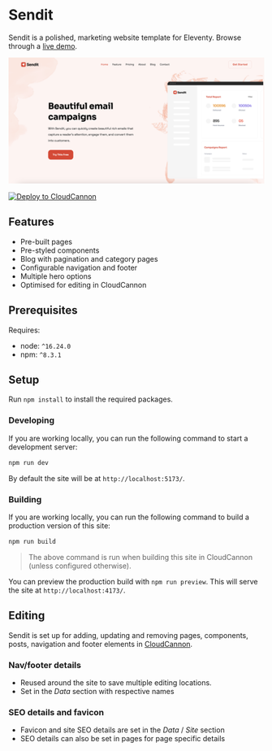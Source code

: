 # Sendit

Sendit is a polished, marketing website template for Eleventy. Browse through a [live demo](https://pleasant-worm.cloudvent.net/).

![Sendit template screenshot](/static/images/_screenshot.png)

[![Deploy to CloudCannon](https://buttons.cloudcannon.com/deploy.svg)](https://app.cloudcannon.com/register#sites/connect/github/CloudCannon/sendit-sveltekit-template)

## Features

- Pre-built pages
- Pre-styled components
- Blog with pagination and category pages
- Configurable navigation and footer
- Multiple hero options
- Optimised for editing in CloudCannon

## Prerequisites
Requires:
- node: `^16.24.0`
- npm: `^8.3.1`


## Setup
Run `npm install` to install the required packages.
### Developing

If you are working locally, you can run the following command to start a development server:

```bash
npm run dev
```
By default the site will be at `http://localhost:5173/`.
### Building

If you are working locally, you can run the following command to build a production version of this site:

```bash
npm run build
```
> The above command is run when building this site in CloudCannon (unless configured otherwise).

You can preview the production build with `npm run preview`. This will serve the site at `http://localhost:4173/`.

## Editing

Sendit is set up for adding, updating and removing pages, components, posts, navigation and footer elements in [CloudCannon](https://app.cloudcannon.com/).

### Nav/footer details

* Reused around the site to save multiple editing locations.
* Set in the *Data* section with respective names

### SEO details and favicon

* Favicon and site SEO details are set in the *Data* / *Site* section
* SEO details can also be set in pages for page specific details